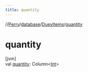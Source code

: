```yaml
---
title: quantity
---
```

//[Perry](../../../index.html)/[database](../index.html)/[DueyItems](index.html)/[quantity](quantity.html)



# quantity



[jvm]\
val [quantity](quantity.html): Column&lt;[Int](https://kotlinlang.org/api/latest/jvm/stdlib/kotlin/-int/index.html)&gt;




